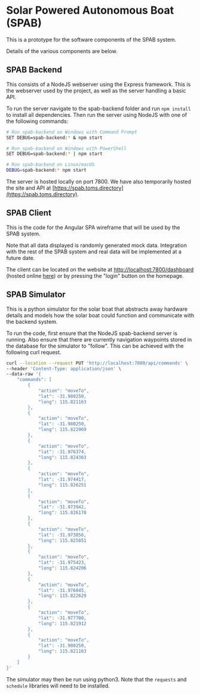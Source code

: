 # Solar Powered Autonomous Boat (SPAB)

This is a prototype for the software components of the SPAB system.

Details of the various components are below.

## SPAB Backend

This consists of a NodeJS webserver using the Express framework. This is the webserver used by the project, as well as the server handling a basic API.

To run the server navigate to the spab-backend folder and run `npm install` to install all dependencies. Then run the server using NodeJS with one of the following commands:

```bash
# Run spab-backend on Windows with Command Prompt
SET DEBUG=spab-backend:* & npm start

# Run spab-backend on Windows with PowerShell
SET DEBUG=spab-backend:* | npm start

# Run spab-backend on Linux/macOS
DEBUG=spab-backend:* npm start
```

The server is hosted locally on port 7800. We have also temporarily hosted the site and API at [https://spab.toms.directory](https://spab.toms.directory).

## SPAB Client

This is the code for the Angular SPA wireframe that will be used by the SPAB system.

Note that all data displayed is randomly generated mock data. Integration with the rest of the SPAB system and real data will be implemented at a future date.

The client can be located on the website at [http://localhost:7800/dashboard](http://localhost:7800/dashboard) (hosted online [here](https://spab.toms.directory/dashboard)) or by pressing the "login" button on the homepage.

## SPAB Simulator

This is a python simulator for the solar boat that abstracts away hardware details and models how the solar boat could function and communicate with the backend system.

To run the code, first ensure that the NodeJS spab-backend server is running. Also ensure that there are currently navigation waypoints stored in the database for the simulator to "follow". This can be achieved with the following curl request.

```bash
curl --location --request PUT 'http://localhost:7800/api/commands' \
--header 'Content-Type: application/json' \
--data-raw '{
    "commands": [
        {
            "action": "moveTo",
            "lat": -31.980250,
            "long": 115.821163
        },
        {
            "action": "moveTo",
            "lat": -31.980250, 
            "long": 115.822969
        },
        {
            "action": "moveTo",
            "lat": -31.976374, 
            "long": 115.824363
        },
        {
            "action": "moveTo",
            "lat": -31.974417, 
            "long": 115.826251
        },
        {
            "action": "moveTo",
            "lat": -31.973942, 
            "long": 115.826178
        },
        {
            "action": "moveTo",
            "lat": -31.973856, 
            "long": 115.825851
        },
        {
            "action": "moveTo",
            "lat": -31.975423, 
            "long": 115.824206
        },
        {
            "action": "moveTo",
            "lat": -31.976845, 
            "long": 115.822629
        },
        {
            "action": "moveTo",
            "lat": -31.977700, 
            "long": 115.821912
        },
        {
            "action": "moveTo",
            "lat": -31.980250,
            "long": 115.821163
        }
    ]
}'
```

The simulator may then be run using python3. Note that the `requests` and `schedule` libraries will need to be installed.